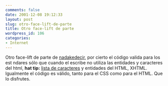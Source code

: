 ```yaml
---
comments: false
date: 2001-12-08 19:12:33
layout: post
slug: otro-face-lift-de-parte
title: Otro face-lift de parte
wordpress_id: 106
categories:
- Internet
---
```


Otro face-lift de parte de [nadakedecir](http://coso.pitas.com/), por cierto el código valida para los est&nbsp;ndares sólo que cuando el escribe no utiliza las entidades y caracteres del html, **hat tip:** [lista de caracteres](http://www.minid.net/iso.html) y entidades del HTML, XHTML. Igualmente el código es válido, tanto para el CSS como para el HTML. Que lo disfrutes.




 
